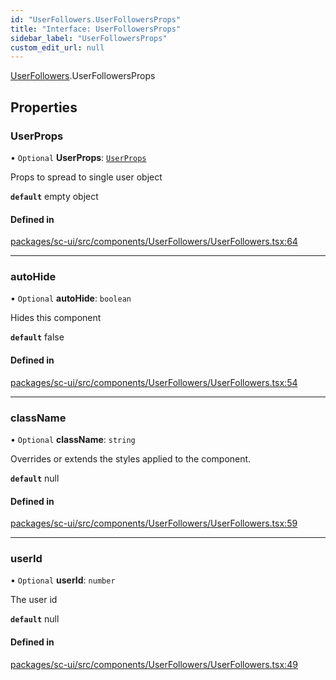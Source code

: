 ```yaml
---
id: "UserFollowers.UserFollowersProps"
title: "Interface: UserFollowersProps"
sidebar_label: "UserFollowersProps"
custom_edit_url: null
---
```


[UserFollowers](../modules/UserFollowers.md).UserFollowersProps

## Properties

### UserProps

• `Optional` **UserProps**: [`UserProps`](User.UserProps.md)

Props to spread to single user object

**`default`** empty object

#### Defined in

[packages/sc-ui/src/components/UserFollowers/UserFollowers.tsx:64](https://github.com/selfcommunity/community-ui/blob/f8d581a/packages/sc-ui/src/components/UserFollowers/UserFollowers.tsx#L64)

___

### autoHide

• `Optional` **autoHide**: `boolean`

Hides this component

**`default`** false

#### Defined in

[packages/sc-ui/src/components/UserFollowers/UserFollowers.tsx:54](https://github.com/selfcommunity/community-ui/blob/f8d581a/packages/sc-ui/src/components/UserFollowers/UserFollowers.tsx#L54)

___

### className

• `Optional` **className**: `string`

Overrides or extends the styles applied to the component.

**`default`** null

#### Defined in

[packages/sc-ui/src/components/UserFollowers/UserFollowers.tsx:59](https://github.com/selfcommunity/community-ui/blob/f8d581a/packages/sc-ui/src/components/UserFollowers/UserFollowers.tsx#L59)

___

### userId

• `Optional` **userId**: `number`

The user id

**`default`** null

#### Defined in

[packages/sc-ui/src/components/UserFollowers/UserFollowers.tsx:49](https://github.com/selfcommunity/community-ui/blob/f8d581a/packages/sc-ui/src/components/UserFollowers/UserFollowers.tsx#L49)
